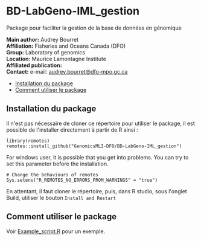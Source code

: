 # BD-LabGeno-IML_gestion
Package pour faciliter la gestion de la base de données en génomique

__Main author:__  Audrey Bourret  
__Affiliation:__  Fisheries and Oceans Canada (DFO)   
__Group:__        Laboratory of genomics   
__Location:__     Maurice Lamontagne Institute  
__Affiliated publication:__  
__Contact:__      e-mail: audrey.bourret@dfo-mpo.gc.ca

- [Installation du package](#installation-du-package)
- [Comment utiliser le package](#comment-utiliser-le-package)

## Installation du package

Il n'est pas nécessaire de cloner ce répertoire pour utiliser le package, il est possible de l'installer directement à partir de R ainsi :

```{r}
library(remotes)
remotes::install_github("GenomicsMLI-DFO/BD-LabGeno-IML_gestion")
```

For windows user, it is possible that you get into problems. You can try to set this parameter before the installation.

```{r}
# Change the behaviours of remotes
Sys.setenv("R_REMOTES_NO_ERRORS_FROM_WARNINGS" = "true")
```

En attentant, il faut cloner le répertoire, puis, dans R studio, sous l'onglet Build, utiliser le bouton `Install and Restart`

## Comment utiliser le package 

Voir [Example_script.R](/inst/Example_script.R) pour un exemple.
